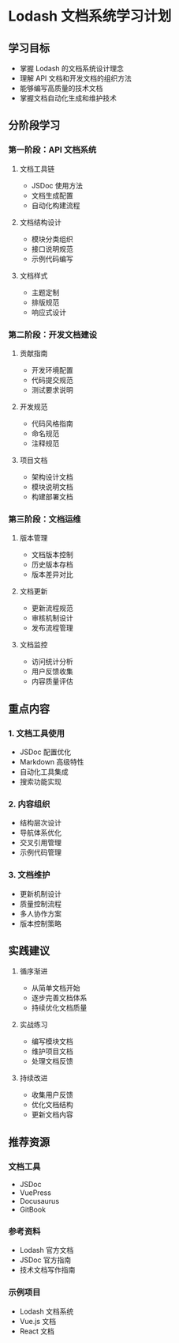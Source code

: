 # Lodash 文档系统学习计划

## 学习目标
- 掌握 Lodash 的文档系统设计理念
- 理解 API 文档和开发文档的组织方法
- 能够编写高质量的技术文档
- 掌握文档自动化生成和维护技术

## 分阶段学习

### 第一阶段：API 文档系统
1. 文档工具链
   - JSDoc 使用方法
   - 文档生成配置
   - 自动化构建流程

2. 文档结构设计
   - 模块分类组织
   - 接口说明规范
   - 示例代码编写

3. 文档样式
   - 主题定制
   - 排版规范
   - 响应式设计

### 第二阶段：开发文档建设
1. 贡献指南
   - 开发环境配置
   - 代码提交规范
   - 测试要求说明

2. 开发规范
   - 代码风格指南
   - 命名规范
   - 注释规范

3. 项目文档
   - 架构设计文档
   - 模块说明文档
   - 构建部署文档

### 第三阶段：文档运维
1. 版本管理
   - 文档版本控制
   - 历史版本存档
   - 版本差异对比

2. 文档更新
   - 更新流程规范
   - 审核机制设计
   - 发布流程管理

3. 文档监控
   - 访问统计分析
   - 用户反馈收集
   - 内容质量评估

## 重点内容

### 1. 文档工具使用
- JSDoc 配置优化
- Markdown 高级特性
- 自动化工具集成
- 搜索功能实现

### 2. 内容组织
- 结构层次设计
- 导航体系优化
- 交叉引用管理
- 示例代码管理

### 3. 文档维护
- 更新机制设计
- 质量控制流程
- 多人协作方案
- 版本控制策略

## 实践建议

1. 循序渐进
   - 从简单文档开始
   - 逐步完善文档体系
   - 持续优化文档质量

2. 实战练习
   - 编写模块文档
   - 维护项目文档
   - 处理文档反馈

3. 持续改进
   - 收集用户反馈
   - 优化文档结构
   - 更新文档内容

## 推荐资源

### 文档工具
- JSDoc
- VuePress
- Docusaurus
- GitBook

### 参考资料
- Lodash 官方文档
- JSDoc 官方指南
- 技术文档写作指南

### 示例项目
- Lodash 文档系统
- Vue.js 文档
- React 文档
